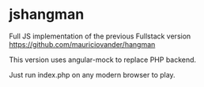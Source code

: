 # jshangman

Full JS implementation of the previous Fullstack version https://github.com/mauriciovander/hangman

This version uses angular-mock to replace PHP backend. 

Just run index.php on any modern browser to play. 


